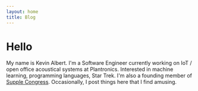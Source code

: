 ```yaml
---
layout: home
title: Blog
---
```


# Hello

My name is Kevin Albert. 
I'm a Software Engineer currently working on IoT / open office acoustical systems at Plantronics. 
Interested in machine learning, programming languages, Star Trek. 
I'm also a founding member of [Supple Congress](https://supple-congress.github.io/).
Occasionally, I post things here that I find amusing. 

